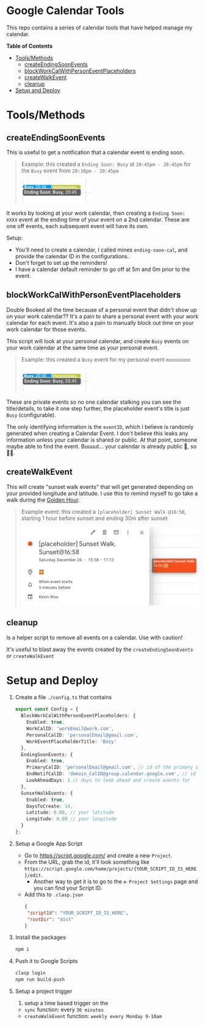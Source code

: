 # Google Calendar Tools
This repo contains a series of calendar tools that have helped manage my calendar.


<!-- START doctoc generated TOC please keep comment here to allow auto update -->
<!-- DON'T EDIT THIS SECTION, INSTEAD RE-RUN doctoc TO UPDATE -->
**Table of Contents**

- [Tools/Methods](#toolsmethods)
  - [createEndingSoonEvents](#createendingsoonevents)
  - [blockWorkCalWithPersonEventPlaceholders](#blockworkcalwithpersoneventplaceholders)
  - [createWalkEvent](#createwalkevent)
  - [cleanup](#cleanup)
- [Setup and Deploy](#setup-and-deploy)

<!-- END doctoc generated TOC please keep comment here to allow auto update -->


# Tools/Methods

## createEndingSoonEvents
This is useful to get a notification that a calendar event is ending soon.

> Example: this created a `Ending Soon: Busy` at `20:45pm - 20:45pm` for the `Busy` event from `20:30pm - 20:45pm`
> 
> <kbd>![](.github/assets/ending_soon_and_blocked.png)</kbd>



It works by looking at your work calendar, then creating a `Ending Soon: XXXX` event at the ending time of your event on a 2nd calendar. These are one off events, each subsequent event will have its own.
 
Setup:
- You'll need to create a calendar, I called mines `ending-soon-cal`, and provide the calendar ID in the configurations. 
- Don't forget to set up the reminders!
- I have a calendar default reminder to go off at 5m and 0m prior to the event.


## blockWorkCalWithPersonEventPlaceholders
Double Booked all the time because of a personal event that didn't show up on your work calendar?? 
It's a pain to share a personal event with your work calendar for each event. 
It's also a pain to manually block out time on your work calendar for those events.

This script will look at your personal calendar, and create `Busy` events on your work calendar at the same time as your personal event. 

> Example: this created a `Busy` event for my personal event `moooooooo`
>
> <kbd>![](.github/assets/ending_soon_and_blocked.png)</kbd>

These are private events so no one calendar stalking you can see the title/details, to take it one step further, the placeholder event's title is just `Busy` (configurable). 

The only identifying information is the `eventID`, which I believe is randomly generated when creating a Calendar Event. 
I don't believe this leaks any information unless your calendar is shared or public. At that point, someone maybe able to find the event. Buuuut... your calendar is already public 🤔, so 🤷‍♂️. 


## createWalkEvent
This will create "sunset walk events" that will get generated depending on your provided longitude and latitude. I use this to remind myself to go take a walk during the [Golden Hour](https://en.wikipedia.org/wiki/Golden_hour_(photography)).

> Example event: this created a `[placeholder] Sunset Walk @16:58`, starting 1 hour before sunset and ending 30m after sunset
>
> <kbd>![](.github/assets/sunset_walk_event.png)</kbd>



## cleanup
Is a helper script to remove all events on a calendar. Use with caution!

It's useful to blast away the events created by the `createEndingSoonEvents` or `createWalkEvent`


# Setup and Deploy

1. Create a file `./config.ts` that contains
    ```ts
    export const Config = {
      BlockWorkCalWithPersonEventPlaceholders: {
        Enabled: true,
        WorkCalID: 'workEmail@work.com',
        PersonalCalID: 'personalEmail@gmail.com',
        WorkEventPlaceholderTitle: 'Busy'
      },
      EndingSoonEvents: {
        Enabled: true,
        PrimaryCalID: 'personalEmail@gmail.com', // id of the primary calendar to pull events from
        EndNotifCalID: 'domain_CalID@group.calendar.google.com', // id of the secondary calendar to push to
        LookAheadDays: 1 // days to look ahead and create events for
      },
      SunsetWalkEvents: {
        Enabled: true,
        DaysToCreate: 14,
        Latitude: 0.00, // your latitude
        Longitude: 0.00 // your longitude
      }
    };
    ```

1. Setup a Google App Script
    - Go to https://script.google.com/ and create a new `Project`.
    - From the URL, grab the id, it'll look something like `https://script.google.com/home/projects/{YOUR_SCRIPT_ID_IS_HERE}/edit`.
      - Another way to get it is to go to the `⚙️ Project Settings` page and you can find your Script ID.
    - Add this to `.clasp.json`
       ```json
      {
        "scriptId": "YOUR_SCRIPT_ID_IS_HERE",
        "rootDir": "dist"
      }
      ```

1. Install the packages
    ```bash
    npm i
    ```
  
1. Push it to Google Scripts
    ```bash
    clasp login
    npm run build-push
    ```

1. Setup a project trigger
    1. setup a time based trigger on the 
    - `sync` function: every `30 minutes`
    - `createWalkEvent` function: `weekly every Monday 9-10am`
